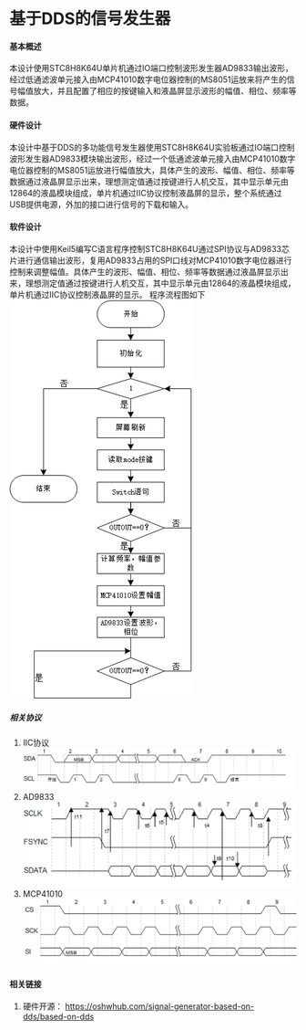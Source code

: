 # 基于DDS的信号发生器

#### 基本概述
本设计使用STC8H8K64U单片机通过IO端口控制波形发生器AD9833输出波形，经过低通滤波单元接入由MCP41010数字电位器控制的MS8051运放来将产生的信号幅值放大，并且配置了相应的按键输入和液晶屏显示波形的幅值、相位、频率等数据。

#### 硬件设计
本设计中基于DDS的多功能信号发生器使用STC8H8K64U实验板通过IO端口控制波形发生器AD9833模块输出波形，经过一个低通滤波单元接入由MCP41010数字电位器控制的MS8051运放进行幅值放大，具体产生的波形、幅值、相位、频率等数据通过液晶屏显示出来，理想测定值通过按键进行人机交互，其中显示单元由12864的液晶模块组成，单片机通过IIC协议控制液晶屏的显示，整个系统通过USB提供电源，外加的接口进行信号的下载和输入。


#### 软件设计
本设计中使用Keil5编写C语言程序控制STC8H8K64U通过SPI协议与AD9833芯片进行通信输出波形，复用AD9833占用的SPI口线对MCP41010数字电位器进行控制来调整幅值。具体产生的波形、幅值、相位、频率等数据通过液晶屏显示出来，理想测定值通过按键进行人机交互，其中显示单元由12864的液晶模块组成，单片机通过IIC协议控制液晶屏的显示。
程序流程图如下
![输入图片说明](Images/%E7%A8%8B%E5%BA%8F%E6%B5%81%E7%A8%8B%E5%9B%BE.png)
##### 相关协议
1. IIC协议
![输入图片说明](Images/IIC.png)
2. AD9833 
![输入图片说明](Images/AD9833.png)
3. MCP41010
![输入图片说明](Images/MCP41010.png)

#### 相关链接

1.  硬件开源：  https://oshwhub.com/signal-generator-based-on-dds/based-on-dds
